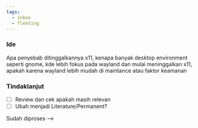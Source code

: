 ```yaml
---
tags:
  - inbox
  - fleeting
---
```


### Ide
Apa penyebab ditinggalkannya x11, kenapa banyak desktop environment seperti gnome, kde lebih fokus pada wayland dan mulai meninggalkan x11, apakah karena wayland lebih mudah di maintance atau faktor keamanan

### Tindaklanjut
- [ ] Review dan cek apakah masih relevan
- [ ] Ubah menjadi Literature/Permanent?

Sudah diproses --> 

